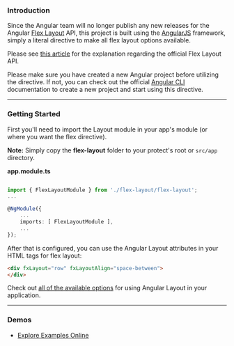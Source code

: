 ### Introduction
Since the Angular team will no longer publish any new releases for the Angular [Flex Layout](https://github.com/angular/flex-layout) API, this project is built using the [AngularJS](https://angular.io/) framework, simply a literal directive to make all flex layout options available.

Please see [this article](https://medium.com/@caerus.karu/farewell-flex-layout-aaa567023769) for the explanation regarding the official Flex Layout API.

Please make sure you have created a new Angular project before utilizing the directive. If not, you can check out the official [Angular CLI](https://angular.io/cli) documentation to create a new project and start using this directive.

---

### Getting Started
First you'll need to import the Layout module in your app's module (or where you want the flex directive).

**Note:** Simply copy the **flex-layout** folder to your protect's root or `src/app` directory.

**app.module.ts**

```ts

import { FlexLayoutModule } from './flex-layout/flex-layout';
...

@NgModule({
    ...
    imports: [ FlexLayoutModule ],
    ...
});
```

After that is configured, you can use the Angular Layout attributes in your HTML tags for flex layout:
```html
<div fxLayout="row" fxLayoutAlign="space-between">
</div>
```

Check out [all of the available options](https://github.com/sangay-cortez/ng-flex-directive/wiki/API-Overview) for using Angular Layout in your application.

---

### Demos

*  [Explore Examples Online](https://tburleson-layouts-demos.firebaseapp.com/)
